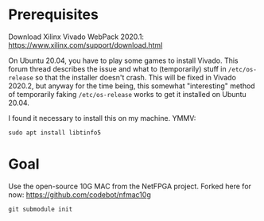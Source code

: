 # Prerequisites

Download Xilinx Vivado WebPack 2020.1:
https://www.xilinx.com/support/download.html

On Ubuntu 20.04, you have to play some games to install Vivado.
This forum thread describes the issue and what to (temporarily) stuff in `/etc/os-release` so that the installer doesn't crash.
This will be fixed in Vivado 2020.2, but anyway for the time being, this somewhat "interesting" method of temporarily faking `/etc/os-release` works to get it installed on Ubuntu 20.04.

I found it necessary to install this on my machine. YMMV:
```
sudo apt install libtinfo5
```

# Goal

Use the open-source 10G MAC from the NetFPGA project. Forked here for now:
https://github.com/codebot/nfmac10g

```
git submodule init
```
